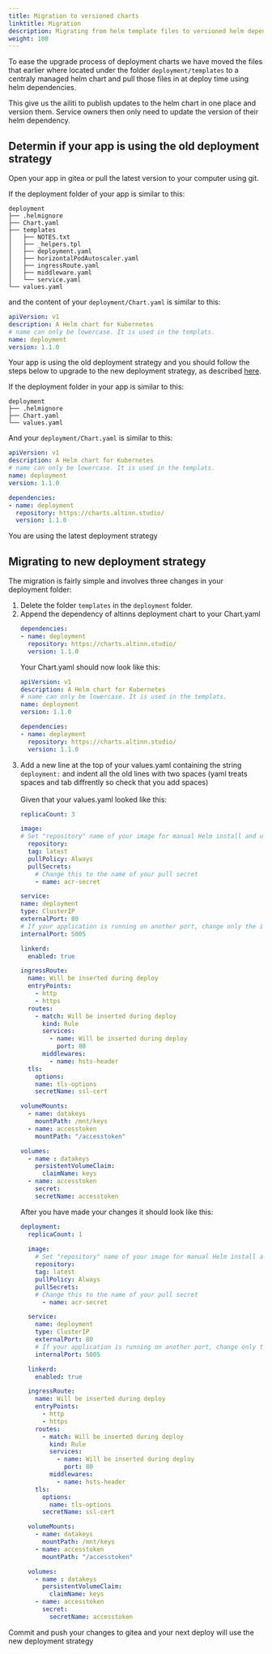 ```yaml
---
title: Migration to versioned charts
linktitle: Migration
description: Migrating from helm template files to versioned helm dependency 
weight: 100
---
```


To ease the upgrade process of deployment charts we have moved the files that earlier where located under the folder `deployment/templates` to a centraly managed helm chart and pull those files in at deploy time using helm dependencies.

This give us the ailiti to publish updates to the helm chart in one place and version them. Service owners then only need to update the version of their helm dependency.

## Determin if your app is using the old deployment strategy
Open your app in gitea or pull the latest version to your computer using git.

If the deployment folder of your app is similar to this:
```
deployment
├── .helmignore
├── Chart.yaml
├── templates
│   ├── NOTES.txt
│   ├── _helpers.tpl
│   ├── deployment.yaml
│   ├── horizontalPodAutoscaler.yaml
│   ├── ingressRoute.yaml
│   ├── middleware.yaml
│   └── service.yaml
└── values.yaml

```
and the content of your `deployment/Chart.yaml` is similar to this:
```yaml
apiVersion: v1
description: A Helm chart for Kubernetes
# name can only be lowercase. It is used in the templats.
name: deployment
version: 1.1.0
```
Your app is using the old deployment strategy and you should follow the steps below to upgrade to the new deployment strategy, as described [here](#migrating-to-new-deployment-strategy).

If the deployment folder in your app is similar to this:
```
deployment
├── .helmignore
├── Chart.yaml
└── values.yaml
```
And your `deployment/Chart.yaml` is similar to this:
```yaml
apiVersion: v1
description: A Helm chart for Kubernetes
# name can only be lowercase. It is used in the templats.
name: deployment
version: 1.1.0

dependencies:
- name: deployment
  repository: https://charts.altinn.studio/
  version: 1.1.0
```

You are using the latest deployment strategy

## Migrating to new deployment strategy

The migration is fairly simple and involves three changes in your deployment folder:

1. Delete the folder `templates` in the `deployment` folder.
2. Append the dependency of altinns deployment chart to your Chart.yaml
    ```yaml
    dependencies:
    - name: deployment
      repository: https://charts.altinn.studio/
      version: 1.1.0
    ```
    Your Chart.yaml should now look like this:
    ```yaml
    apiVersion: v1
    description: A Helm chart for Kubernetes
    # name can only be lowercase. It is used in the templats.
    name: deployment
    version: 1.1.0

    dependencies:
    - name: deployment
      repository: https://charts.altinn.studio/
      version: 1.1.0
    ```
3. Add a new line at the top of your values.yaml containing the string `deployment:` and indent all the old lines with two spaces (yaml treats spaces and tab diffrently so check that you add spaces) 
<br><br>Given that your values.yaml looked like this:
    ```yaml
    replicaCount: 3

    image:
    # Set "repository" name of your image for manual Helm install and upgrade.
      repository:
      tag: latest
      pullPolicy: Always
      pullSecrets:
        # Change this to the name of your pull secret
        - name: acr-secret

    service:
    name: deployment
    type: ClusterIP
    externalPort: 80
    # If your application is running on another port, change only the internal port.
    internalPort: 5005

    linkerd:
      enabled: true

    ingressRoute:
      name: Will be inserted during deploy
      entryPoints:
        - http
        - https
      routes:
        - match: Will be inserted during deploy
          kind: Rule
          services:
            - name: Will be inserted during deploy
              port: 80
          middlewares:
            - name: hsts-header
      tls:
        options:
        name: tls-options
        secretName: ssl-cert

    volumeMounts:
      - name: datakeys
        mountPath: /mnt/keys
      - name: accesstoken
        mountPath: "/accesstoken"

    volumes:
      - name : datakeys
        persistentVolumeClaim:
          claimName: keys
      - name: accesstoken
        secret:
        secretName: accesstoken
    ```
    After you have made your changes it should look like this:
    ```yaml
    deployment:
      replicaCount: 1
  
      image:
        # Set "repository" name of your image for manual Helm install and upgrade.
        repository:
        tag: latest
        pullPolicy: Always
        pullSecrets:
        # Change this to the name of your pull secret
          - name: acr-secret

      service:
        name: deployment
        type: ClusterIP
        externalPort: 80
        # If your application is running on another port, change only the internal port.
        internalPort: 5005

      linkerd:
        enabled: true

      ingressRoute:
        name: Will be inserted during deploy
        entryPoints:
          - http
          - https
        routes:
          - match: Will be inserted during deploy
            kind: Rule
            services:
              - name: Will be inserted during deploy
                port: 80
            middlewares:
              - name: hsts-header
        tls:
          options:
            name: tls-options
          secretName: ssl-cert

      volumeMounts:
        - name: datakeys
          mountPath: /mnt/keys
        - name: accesstoken
          mountPath: "/accesstoken"

      volumes:
        - name : datakeys
          persistentVolumeClaim:
            claimName: keys
        - name: accesstoken
          secret:
            secretName: accesstoken
    ```

Commit and push your changes to gitea and your next deploy will use the new deployment strategy